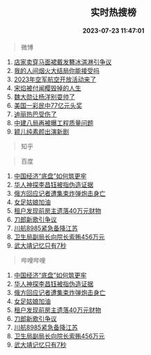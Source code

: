 <div align="center"><h2>实时热搜榜</h2><h4>2023-07-23 11:47:01</h4></div>

> 微博  

1. [店家卖穿马面裙戴发簪冰淇淋引争议](https://s.weibo.com/weibo?q=%23%E5%BA%97%E5%AE%B6%E5%8D%96%E7%A9%BF%E9%A9%AC%E9%9D%A2%E8%A3%99%E6%88%B4%E5%8F%91%E7%B0%AA%E5%86%B0%E6%B7%87%E6%B7%8B%E5%BC%95%E4%BA%89%E8%AE%AE%23&t=31&band_rank=1&Refer=top)<br />
2. [我的人间烟火大结局你能接受吗](https://s.weibo.com/weibo?q=%23%E6%88%91%E7%9A%84%E4%BA%BA%E9%97%B4%E7%83%9F%E7%81%AB%E5%A4%A7%E7%BB%93%E5%B1%80%E4%BD%A0%E8%83%BD%E6%8E%A5%E5%8F%97%E5%90%97%23&t=31&band_rank=2&Refer=top)<br />
3. [2023年空军航空开放活动来了](https://s.weibo.com/weibo?q=%232023%E5%B9%B4%E7%A9%BA%E5%86%9B%E8%88%AA%E7%A9%BA%E5%BC%80%E6%94%BE%E6%B4%BB%E5%8A%A8%E6%9D%A5%E4%BA%86%23&t=31&band_rank=3&Refer=top)<br />
4. [宋焰被付闻樱毁掉的人生](https://s.weibo.com/weibo?q=%23%E5%AE%8B%E7%84%B0%E8%A2%AB%E4%BB%98%E9%97%BB%E6%A8%B1%E6%AF%81%E6%8E%89%E7%9A%84%E4%BA%BA%E7%94%9F%23&t=31&band_rank=4&Refer=top)<br />
5. [魏大勋让杨洋别耍帅了](https://s.weibo.com/weibo?q=%23%E9%AD%8F%E5%A4%A7%E5%8B%8B%E8%AE%A9%E6%9D%A8%E6%B4%8B%E5%88%AB%E8%80%8D%E5%B8%85%E4%BA%86%23&t=31&band_rank=5&Refer=top)<br />
6. [美国一彩民中77亿元头奖](https://s.weibo.com/weibo?q=%23%E7%BE%8E%E5%9B%BD%E4%B8%80%E5%BD%A9%E6%B0%91%E4%B8%AD77%E4%BA%BF%E5%85%83%E5%A4%B4%E5%A5%96%23&t=31&band_rank=6&Refer=top)<br />
7. [迪丽热巴受伤了](https://s.weibo.com/weibo?q=%23%E8%BF%AA%E4%B8%BD%E7%83%AD%E5%B7%B4%E5%8F%97%E4%BC%A4%E4%BA%86%23&t=31&band_rank=7&Refer=top)<br />
8. [中建八局再被曝工程质量问题](https://s.weibo.com/weibo?q=%23%E4%B8%AD%E5%BB%BA%E5%85%AB%E5%B1%80%E5%86%8D%E8%A2%AB%E6%9B%9D%E5%B7%A5%E7%A8%8B%E8%B4%A8%E9%87%8F%E9%97%AE%E9%A2%98%23&t=31&band_rank=8&Refer=top)<br />
9. [颖儿纯素颜出演新剧](https://s.weibo.com/weibo?q=%23%E9%A2%96%E5%84%BF%E7%BA%AF%E7%B4%A0%E9%A2%9C%E5%87%BA%E6%BC%94%E6%96%B0%E5%89%A7%23&t=31&band_rank=9&Refer=top)<br />

> 知乎  


> 百度  

1. [中国经济“底盘”如何筑更牢](https://www.baidu.com/s?wd=%E4%B8%AD%E5%9B%BD%E7%BB%8F%E6%B5%8E%E2%80%9C%E5%BA%95%E7%9B%98%E2%80%9D%E5%A6%82%E4%BD%95%E7%AD%91%E6%9B%B4%E7%89%A2&sa=fyb_news&rsv_dl=fyb_news)<br />
2. [华人神探李昌钰被指伪造证据](https://www.baidu.com/s?wd=%E5%8D%8E%E4%BA%BA%E7%A5%9E%E6%8E%A2%E6%9D%8E%E6%98%8C%E9%92%B0%E8%A2%AB%E6%8C%87%E4%BC%AA%E9%80%A0%E8%AF%81%E6%8D%AE&sa=fyb_news&rsv_dl=fyb_news)<br />
3. [俄方回应记者遭集束炸弹炮击身亡](https://www.baidu.com/s?wd=%E4%BF%84%E6%96%B9%E5%9B%9E%E5%BA%94%E8%AE%B0%E8%80%85%E9%81%AD%E9%9B%86%E6%9D%9F%E7%82%B8%E5%BC%B9%E7%82%AE%E5%87%BB%E8%BA%AB%E4%BA%A1&sa=fyb_news&rsv_dl=fyb_news)<br />
4. [女足姑娘加油](https://www.baidu.com/s?wd=%E5%A5%B3%E8%B6%B3%E5%A7%91%E5%A8%98%E5%8A%A0%E6%B2%B9&sa=fyb_news&rsv_dl=fyb_news)<br />
5. [租户发现前房主遗落40万元财物](https://www.baidu.com/s?wd=%E7%A7%9F%E6%88%B7%E5%8F%91%E7%8E%B0%E5%89%8D%E6%88%BF%E4%B8%BB%E9%81%97%E8%90%BD40%E4%B8%87%E5%85%83%E8%B4%A2%E7%89%A9&sa=fyb_news&rsv_dl=fyb_news)<br />
6. [刀郎新歌引争议](https://www.baidu.com/s?wd=%E5%88%80%E9%83%8E%E6%96%B0%E6%AD%8C%E5%BC%95%E4%BA%89%E8%AE%AE&sa=fyb_news&rsv_dl=fyb_news)<br />
7. [川航8985紧急备降江苏](https://www.baidu.com/s?wd=%E5%B7%9D%E8%88%AA8985%E7%B4%A7%E6%80%A5%E5%A4%87%E9%99%8D%E6%B1%9F%E8%8B%8F&sa=fyb_news&rsv_dl=fyb_news)<br />
8. [卫生局副局长向院长索贿456万元](https://www.baidu.com/s?wd=%E5%8D%AB%E7%94%9F%E5%B1%80%E5%89%AF%E5%B1%80%E9%95%BF%E5%90%91%E9%99%A2%E9%95%BF%E7%B4%A2%E8%B4%BF456%E4%B8%87%E5%85%83&sa=fyb_news&rsv_dl=fyb_news)<br />
9. [武大靖记忆只有7秒](https://www.baidu.com/s?wd=%E6%AD%A6%E5%A4%A7%E9%9D%96%E8%AE%B0%E5%BF%86%E5%8F%AA%E6%9C%897%E7%A7%92&sa=fyb_news&rsv_dl=fyb_news)<br />

> 哔哩哔哩  

1. [中国经济“底盘”如何筑更牢](https://www.baidu.com/s?wd=%E4%B8%AD%E5%9B%BD%E7%BB%8F%E6%B5%8E%E2%80%9C%E5%BA%95%E7%9B%98%E2%80%9D%E5%A6%82%E4%BD%95%E7%AD%91%E6%9B%B4%E7%89%A2&sa=fyb_news&rsv_dl=fyb_news)<br />
2. [华人神探李昌钰被指伪造证据](https://www.baidu.com/s?wd=%E5%8D%8E%E4%BA%BA%E7%A5%9E%E6%8E%A2%E6%9D%8E%E6%98%8C%E9%92%B0%E8%A2%AB%E6%8C%87%E4%BC%AA%E9%80%A0%E8%AF%81%E6%8D%AE&sa=fyb_news&rsv_dl=fyb_news)<br />
3. [俄方回应记者遭集束炸弹炮击身亡](https://www.baidu.com/s?wd=%E4%BF%84%E6%96%B9%E5%9B%9E%E5%BA%94%E8%AE%B0%E8%80%85%E9%81%AD%E9%9B%86%E6%9D%9F%E7%82%B8%E5%BC%B9%E7%82%AE%E5%87%BB%E8%BA%AB%E4%BA%A1&sa=fyb_news&rsv_dl=fyb_news)<br />
4. [女足姑娘加油](https://www.baidu.com/s?wd=%E5%A5%B3%E8%B6%B3%E5%A7%91%E5%A8%98%E5%8A%A0%E6%B2%B9&sa=fyb_news&rsv_dl=fyb_news)<br />
5. [租户发现前房主遗落40万元财物](https://www.baidu.com/s?wd=%E7%A7%9F%E6%88%B7%E5%8F%91%E7%8E%B0%E5%89%8D%E6%88%BF%E4%B8%BB%E9%81%97%E8%90%BD40%E4%B8%87%E5%85%83%E8%B4%A2%E7%89%A9&sa=fyb_news&rsv_dl=fyb_news)<br />
6. [刀郎新歌引争议](https://www.baidu.com/s?wd=%E5%88%80%E9%83%8E%E6%96%B0%E6%AD%8C%E5%BC%95%E4%BA%89%E8%AE%AE&sa=fyb_news&rsv_dl=fyb_news)<br />
7. [川航8985紧急备降江苏](https://www.baidu.com/s?wd=%E5%B7%9D%E8%88%AA8985%E7%B4%A7%E6%80%A5%E5%A4%87%E9%99%8D%E6%B1%9F%E8%8B%8F&sa=fyb_news&rsv_dl=fyb_news)<br />
8. [卫生局副局长向院长索贿456万元](https://www.baidu.com/s?wd=%E5%8D%AB%E7%94%9F%E5%B1%80%E5%89%AF%E5%B1%80%E9%95%BF%E5%90%91%E9%99%A2%E9%95%BF%E7%B4%A2%E8%B4%BF456%E4%B8%87%E5%85%83&sa=fyb_news&rsv_dl=fyb_news)<br />
9. [武大靖记忆只有7秒](https://www.baidu.com/s?wd=%E6%AD%A6%E5%A4%A7%E9%9D%96%E8%AE%B0%E5%BF%86%E5%8F%AA%E6%9C%897%E7%A7%92&sa=fyb_news&rsv_dl=fyb_news)<br />
